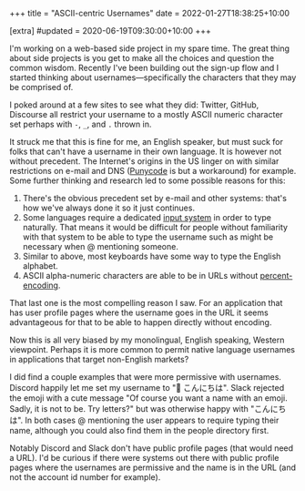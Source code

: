 +++
title = "ASCII-centric Usernames"
date = 2022-01-27T18:38:25+10:00

[extra]
#updated = 2020-06-19T09:30:00+10:00
+++

I'm working on a web-based side project in my spare time. The great thing about
side projects is you get to make all the choices and question the common
wisdom. Recently I've been building out the sign-up flow and I started thinking
about usernames—specifically the characters that they may be comprised of.

<!-- more -->

I poked around at a few sites to see what they did: Twitter, GitHub, Discourse
all restrict your username to a mostly ASCII numeric character set perhaps
with `-`, `_`, and `.` thrown in.

It struck me that this is fine for me, an English speaker, but must suck for
folks that can't have a username in their own language. It is however not
without precedent. The Internet's origins in the US linger on with similar
restrictions on e-mail and DNS ([Punycode] is but a workaround) for example.
Some further thinking and research led to some possible reasons for this:

1. There's the obvious precedent set by e-mail and other systems: that's how
   we've always done it so it just continues.
1. Some languages require a dedicated [input system][ime] in order to type
   naturally. That means it would be difficult for people without familiarity
   with that system to be able to type the username such as might be necessary
   when @ mentioning someone.
1. Similar to above, most keyboards have some way to type the English alphabet.
1. ASCII alpha-numeric characters are able to be in URLs without [percent-encoding].

That last one is the most compelling reason I saw. For an application that has
user profile pages where the username goes in the URL it seems advantageous for
that to be able to happen directly without encoding.

Now this is all very biased by my monolingual, English speaking, Western viewpoint.
Perhaps it is more common to permit native language usernames in applications that
target non-English markets?

I did find a couple examples that were more permissive with usernames.
Discord happily let me set my username to "🦊 こんにちは". Slack rejected the
emoji with a cute message "Of course you want a name with an emoji. Sadly, it
is not to be. Try letters?" but was otherwise happy with "こんにちは". In both
cases @ mentioning the user appears to require typing their name, although you
could also find them in the people directory first.

Notably Discord and Slack don't have public profile pages (that would need a
URL). I'd be curious if there were systems out there with public profile pages
where the usernames are permissive and the name is in the URL (and not the
account id number for example).

[Punycode]: https://en.wikipedia.org/wiki/Punycode
[percent-encoding]: https://en.wikipedia.org/wiki/Percent-encoding
[ime]: https://en.wikipedia.org/wiki/Input_method
